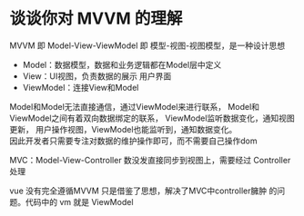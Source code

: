 
# 谈谈你对 MVVM 的理解
   
   MVVM 即 Model-View-ViewModel 即 模型-视图-视图模型，是一种设计思想

   - Model：数据模型，数据和业务逻辑都在Model层中定义
   - View：UI视图，负责数据的展示 用户界面 
   - ViewModel：连接View和Model 
    
   Model和Model无法直接通信，通过ViewModel来进行联系，
   Model和ViewModel之间有着双向数据绑定的联系，
   ViewModel监听数据变化，通知视图更新，
   用户操作视图，ViewModel也能监听到，通知数据变化。  
   因此开发者只需要专注对数据的维护操作即可，而不需要自己操作dom

   MVC：Model-View-Controller 数没发直接同步到视图上，需要经过
        Controller处理

   vue 没有完全遵循MVVM 只是借鉴了思想，解决了MVC中controller臃肿
   的问题。代码中的 vm 就是 ViewModel